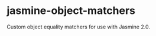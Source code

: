 jasmine-object-matchers
=======================

Custom object equality matchers for use with Jasmine 2.0.
